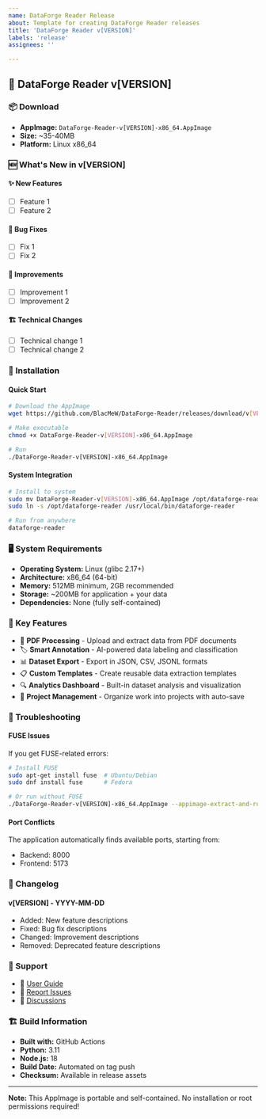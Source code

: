```yaml
---
name: DataForge Reader Release
about: Template for creating DataForge Reader releases
title: 'DataForge Reader v[VERSION]'
labels: 'release'
assignees: ''

---
```


## 🚀 DataForge Reader v[VERSION]

### 📦 Download
- **AppImage:** `DataForge-Reader-v[VERSION]-x86_64.AppImage`
- **Size:** ~35-40MB
- **Platform:** Linux x86_64

### 🆕 What's New in v[VERSION]

#### ✨ New Features
- [ ] Feature 1
- [ ] Feature 2

#### 🐛 Bug Fixes
- [ ] Fix 1
- [ ] Fix 2

#### 🔧 Improvements
- [ ] Improvement 1
- [ ] Improvement 2

#### 🏗️ Technical Changes
- [ ] Technical change 1
- [ ] Technical change 2

### 💾 Installation

#### Quick Start
```bash
# Download the AppImage
wget https://github.com/BlacMeW/DataForge-Reader/releases/download/v[VERSION]/DataForge-Reader-v[VERSION]-x86_64.AppImage

# Make executable
chmod +x DataForge-Reader-v[VERSION]-x86_64.AppImage

# Run
./DataForge-Reader-v[VERSION]-x86_64.AppImage
```

#### System Integration
```bash
# Install to system
sudo mv DataForge-Reader-v[VERSION]-x86_64.AppImage /opt/dataforge-reader
sudo ln -s /opt/dataforge-reader /usr/local/bin/dataforge-reader

# Run from anywhere
dataforge-reader
```

### 🖥️ System Requirements
- **Operating System:** Linux (glibc 2.17+)
- **Architecture:** x86_64 (64-bit)
- **Memory:** 512MB minimum, 2GB recommended
- **Storage:** ~200MB for application + your data
- **Dependencies:** None (fully self-contained)

### 🎯 Key Features
- 📄 **PDF Processing** - Upload and extract data from PDF documents
- 🏷️ **Smart Annotation** - AI-powered data labeling and classification
- 📊 **Dataset Export** - Export in JSON, CSV, JSONL formats
- 📋 **Custom Templates** - Create reusable data extraction templates
- 🔍 **Analytics Dashboard** - Built-in dataset analysis and visualization
- 💾 **Project Management** - Organize work into projects with auto-save

### 🔧 Troubleshooting

#### FUSE Issues
If you get FUSE-related errors:
```bash
# Install FUSE
sudo apt-get install fuse  # Ubuntu/Debian
sudo dnf install fuse      # Fedora

# Or run without FUSE
./DataForge-Reader-v[VERSION]-x86_64.AppImage --appimage-extract-and-run
```

#### Port Conflicts
The application automatically finds available ports, starting from:
- Backend: 8000
- Frontend: 5173

### 📝 Changelog

#### v[VERSION] - YYYY-MM-DD
- Added: New feature descriptions
- Fixed: Bug fix descriptions  
- Changed: Improvement descriptions
- Removed: Deprecated feature descriptions

### 🤝 Support
- 📖 [User Guide](USER_GUIDE.md)
- 🐛 [Report Issues](https://github.com/BlacMeW/DataForge-Reader/issues)
- 💬 [Discussions](https://github.com/BlacMeW/DataForge-Reader/discussions)

### 🏗️ Build Information
- **Built with:** GitHub Actions
- **Python:** 3.11
- **Node.js:** 18
- **Build Date:** Automated on tag push
- **Checksum:** Available in release assets

---

**Note:** This AppImage is portable and self-contained. No installation or root permissions required!